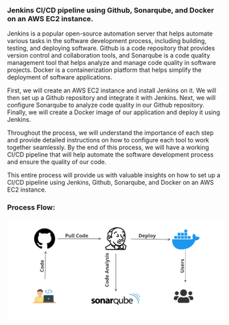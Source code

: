### Jenkins CI/CD pipeline using Github, Sonarqube, and Docker on an AWS EC2 instance.

Jenkins is a popular open-source automation server that helps automate various tasks in the software development process, including building, testing, and deploying software. Github is a code repository that provides version control and collaboration tools, and Sonarqube is a code quality management tool that helps analyze and manage code quality in software projects. Docker is a containerization platform that helps simplify the deployment of software applications.

First, we will create an AWS EC2 instance and install Jenkins on it. We will then set up a Github repository and integrate it with Jenkins. Next, we will configure Sonarqube to analyze code quality in our Github repository. Finally, we will create a Docker image of our application and deploy it using Jenkins.

Throughout the process, we will understand the importance of each step and provide detailed instructions on how to configure each tool to work together seamlessly. By the end of this process, we will have a working CI/CD pipeline that will help automate the software development process and ensure the quality of our code.

This entire process will provide us with valuable insights on how to set up a CI/CD pipeline using Jenkins, Github, Sonarqube, and Docker on an AWS EC2 instance.

### Process Flow:

![Project Diagram](https://github.com/ahsan598/Jenkins-Project1/blob/master/JenkinsSonarqubeDocker.png)